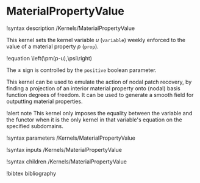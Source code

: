 # MaterialPropertyValue

!syntax description /Kernels/MaterialPropertyValue

This kernel sets the kernel variable $u$ (`variable`) weekly enforced to the
value of a material  property $p$ (`prop`).

!equation
\left(\pm(p-u),\psi\right)

The $\pm$ sign is controlled by the `positive` boolean parameter.

This kernel can be used to emulate the action of nodal patch recovery, by finding
a projection of an interior material property onto (nodal) basis function degrees
of freedom. It can be used to generate a smooth field for outputting material
properties.

!alert note
This kernel only imposes the equality between the variable and the functor when it
is the only kernel in that variable's equation on the specified subdomains.

!syntax parameters /Kernels/MaterialPropertyValue

!syntax inputs /Kernels/MaterialPropertyValue

!syntax children /Kernels/MaterialPropertyValue

!bibtex bibliography

